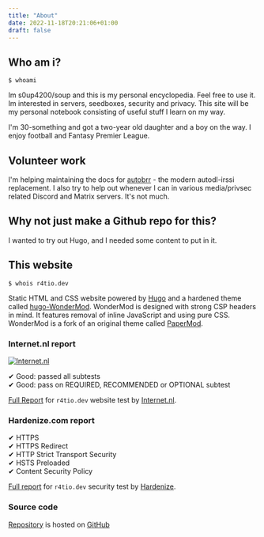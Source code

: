 ```yaml
---
title: "About"
date: 2022-11-18T20:21:06+01:00
draft: false
---
```


## Who am i?

`$ whoami`

Im s0up4200/soup and this is my personal encyclopedia. Feel free to use it.
Im interested in servers, seedboxes, security and privacy. This site will be my personal notebook consisting of useful stuff I learn on my way.

I'm 30-something and got a two-year old daughter and a boy on the way.
I enjoy football and Fantasy Premier League.

## Volunteer work

I'm helping maintaining the docs for [autobrr](https://autobrr.com) - the modern autodl-irssi replacement.
I also try to help out whenever I can in various media/privsec related Discord and Matrix servers. It's not much.

## Why not just make a Github repo for this?

I wanted to try out Hugo, and I needed some content to put in it.

## This website

`$ whois r4tio.dev`

Static HTML and CSS website powered by [Hugo](https://gohugo.io/) and a hardened theme called [hugo-WonderMod](https://github.com/Wonderfall/hugo-WonderMod). WonderMod is designed with strong CSP headers in mind. It features removal of inline JavaScript and using pure CSS. WonderMod is a fork of an original theme called [PaperMod](https://github.com/adityatelange/hugo-PaperMod).

### Internet.nl report

[![Internet.nl](/images/embed-badge-websitetest.svg)](https://internet.nl)

✔ Good: passed all subtests  
✔ Good: pass on REQUIRED, RECOMMENDED or OPTIONAL subtest

[Full Report](https://internet.nl/site/r4tio.dev/1780753/) for `r4tio.dev` website test by [Internet.nl](https://internet.nl).

### Hardenize.com report

 ✔ HTTPS  
 ✔ HTTPS Redirect  
 ✔ HTTP Strict Transport Security  
 ✔ HSTS Preloaded  
 ✔ Content Security Policy

[Full report](https://www.hardenize.com/report/r4tio.dev/1668859478) for `r4tio.dev` security test by [Hardenize](https://hardenize.com).

### Source code

[Repository](https://github.com/s0up4200/r4tio.dev/) is hosted on [GitHub](https://github.com)
